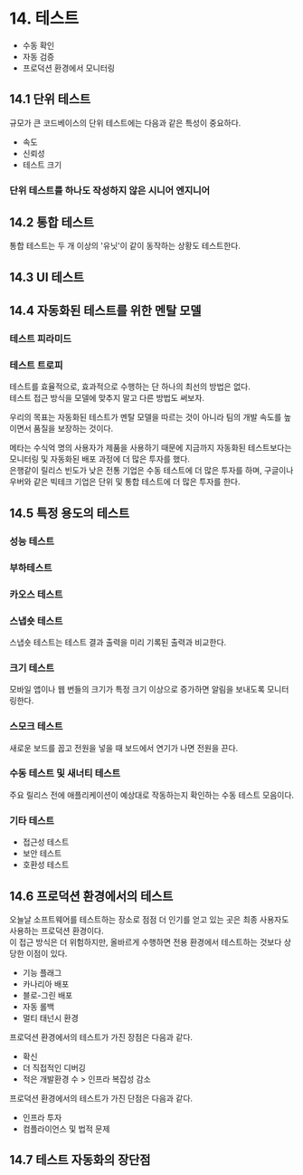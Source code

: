 # 14. 테스트

- 수동 확인
- 자동 검증
- 프로덕션 환경에서 모니터링

## 14.1 단위 테스트

규모가 큰 코드베이스의 단위 테스트에는 다음과 같은 특성이 중요하다.  
- 속도
- 신뢰성
- 테스트 크기

### 단위 테스트를 하나도 작성하지 않은 시니어 엔지니어


## 14.2 통합 테스트

통합 테스트는 두 개 이상의 '유닛'이 같이 동작하는 상황도 테스트한다.  


## 14.3 UI 테스트


## 14.4 자동화된 테스트를 위한 멘탈 모델

### 테스트 피라미드

### 테스트 트로피

테스트를 효율적으로, 효과적으로 수행하는 단 하나의 최선의 방법은 없다.  
테스트 접근 방식을 모델에 맞추지 말고 다른 방법도 써보자.  

우리의 목표는 자동화된 테스트가 멘탈 모델을 따르는 것이 아니라 팀의 개발 속도를 높이면서 품질을 보장하는 것이다.  

메타는 수식억 명의 사용자가 제품을 사용하기 때문에 지금까지 자동화된 테스트보다는 모니터링 및 자동화된 배포 과정에 더 많은 투자를 했다.  
은행같이 릴리스 빈도가 낮은 전통 기업은 수동 테스트에 더 많은 투자를 하며, 구글이나 우버와 같은 빅테크 기업은 단위 및 통합 테스트에 더 많은 투자를 한다.  


## 14.5 특정 용도의 테스트

### 성능 테스트

### 부하테스트

### 카오스 테스트

### 스냅숏 테스트

스냅숏 테스트는 테스트 결과 출력을 미리 기록된 출력과 비교한다.  

### 크기 테스트

모바일 앱이나 웹 번들의 크기가 특정 크기 이상으로 증가하면 알림을 보내도록 모니터링한다.  

### 스모크 테스트

새로운 보드를 꼽고 전원을 넣을 때 보드에서 연기가 나면 전원을 끈다.  

### 수동 테스트 및 새너티 테스트

주요 릴리스 전에 애플리케이션이 예상대로 작동하는지 확인하는 수동 테스트 모음이다.  

### 기타 테스트

- 접근성 테스트
- 보안 테스트
- 호환성 테스트


## 14.6 프로덕션 환경에서의 테스트

오늘날 소프트웨어를 테스트하는 장소로 점점 더 인기를 얻고 있는 곳은 최종 사용자도 사용하는 프로덕션 환경이다.  
이 접근 방식은 더 위험하지만, 올바르게 수행하면 전용 환경에서 테스트하는 것보다 상당한 이점이 있다.  

- 기능 플래그
- 카나리아 배포
- 블로-그린 배포
- 자동 롤백
- 멀티 태넌시 환경

프로덕션 환경에서의 테스트가 가진 장점은 다음과 같다.  
- 확신
- 더 직접적인 디버깅
- 적은 개발환경 수 > 인프라 복잡성 감소

프로덕션 환경에서의 테스트가 가진 단점은 다음과 같다.  
- 인프라 투자
- 컴플라이언스 및 법적 문제


## 14.7 테스트 자동화의 장단점




